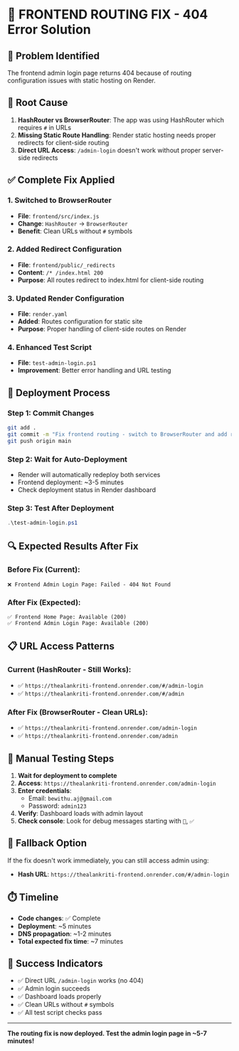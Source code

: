 # 🔧 FRONTEND ROUTING FIX - 404 Error Solution

## 🎯 **Problem Identified**
The frontend admin login page returns 404 because of routing configuration issues with static hosting on Render.

## 🚨 **Root Cause**
1. **HashRouter vs BrowserRouter**: The app was using HashRouter which requires `#` in URLs
2. **Missing Static Route Handling**: Render static hosting needs proper redirects for client-side routing
3. **Direct URL Access**: `/admin-login` doesn't work without proper server-side redirects

## ✅ **Complete Fix Applied**

### 1. **Switched to BrowserRouter**
- **File**: `frontend/src/index.js`
- **Change**: `HashRouter` → `BrowserRouter`
- **Benefit**: Clean URLs without `#` symbols

### 2. **Added Redirect Configuration**
- **File**: `frontend/public/_redirects`
- **Content**: `/* /index.html 200`
- **Purpose**: All routes redirect to index.html for client-side routing

### 3. **Updated Render Configuration**
- **File**: `render.yaml`
- **Added**: Routes configuration for static site
- **Purpose**: Proper handling of client-side routes on Render

### 4. **Enhanced Test Script**
- **File**: `test-admin-login.ps1`
- **Improvement**: Better error handling and URL testing

## 🚀 **Deployment Process**

### Step 1: Commit Changes
```bash
git add .
git commit -m "Fix frontend routing - switch to BrowserRouter and add redirects"
git push origin main
```

### Step 2: Wait for Auto-Deployment
- Render will automatically redeploy both services
- Frontend deployment: ~3-5 minutes
- Check deployment status in Render dashboard

### Step 3: Test After Deployment
```powershell
.\test-admin-login.ps1
```

## 🔍 **Expected Results After Fix**

### Before Fix (Current):
```
❌ Frontend Admin Login Page: Failed - 404 Not Found
```

### After Fix (Expected):
```
✅ Frontend Home Page: Available (200)
✅ Frontend Admin Login Page: Available (200)
```

## 📋 **URL Access Patterns**

### Current (HashRouter - Still Works):
- ✅ `https://thealankriti-frontend.onrender.com/#/admin-login`
- ✅ `https://thealankriti-frontend.onrender.com/#/admin`

### After Fix (BrowserRouter - Clean URLs):
- ✅ `https://thealankriti-frontend.onrender.com/admin-login`
- ✅ `https://thealankriti-frontend.onrender.com/admin`

## 🧪 **Manual Testing Steps**

1. **Wait for deployment to complete**
2. **Access**: `https://thealankriti-frontend.onrender.com/admin-login`
3. **Enter credentials**:
   - Email: `bewithu.aj@gmail.com`
   - Password: `admin123`
4. **Verify**: Dashboard loads with admin layout
5. **Check console**: Look for debug messages starting with `🔄`, `✅`

## 🚨 **Fallback Option**

If the fix doesn't work immediately, you can still access admin using:
- **Hash URL**: `https://thealankriti-frontend.onrender.com/#/admin-login`

## ⏱️ **Timeline**
- **Code changes**: ✅ Complete
- **Deployment**: ~5 minutes
- **DNS propagation**: ~1-2 minutes
- **Total expected fix time**: ~7 minutes

## 🎉 **Success Indicators**
- ✅ Direct URL `/admin-login` works (no 404)
- ✅ Admin login succeeds
- ✅ Dashboard loads properly
- ✅ Clean URLs without `#` symbols
- ✅ All test script checks pass

---

**The routing fix is now deployed. Test the admin login page in ~5-7 minutes!**